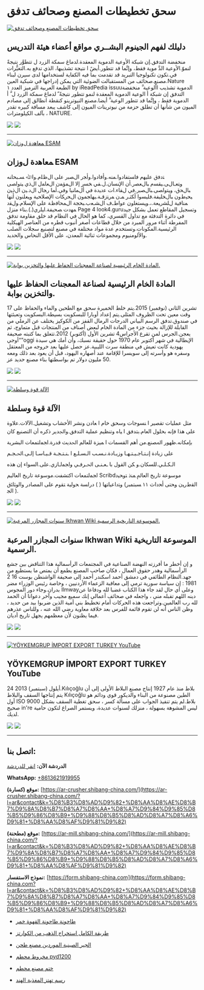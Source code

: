 # سحق تخطيطات المصنع وصحائف تدفق

<a href="https://swt.shibang-china.com/?l=ar&img&k=%D8%B3%D8%AD%D9%82+%D8%AA%D8%AE%D8%B7%D9%8A%D8%B7%D8%A7%D8%AA+%D8%A7%D9%84%D9%85%D8%B5%D9%86%D8%B9+%D9%88%D8%B5%D8%AD%D8%A7%D8%A6%D9%81+%D8%AA%D8%AF%D9%81%D9%82" target="_blank">![سحق تخطيطات المصنع وصحائف تدفق](http://static.shibang-china.com/all-800x300/1500.jpg)</a>

## دليلك لفهم الجينوم البشــري مواقع أعضاء هيئة التدريس
منخفضة التدفق.إن شبكة الأوعية الدموية المعقدة.لدماغ سمكة الزرد ل تتطوَّر نتيجةً لنموّ.الأوعية الدَّ موية فقط، وإنَّما قد تتطور.أيضً ا نتيجة تشذيبها، الذي تدفع به.التغيُّرات في.تكون تكنولوجيا التبريد قد تقدمت بما فيه الكفاية لستخدامها لدى سيرن لبناء مصنع.صحائف من المستقبالت الضوئية التي يمكن إدراجها في شبكية العين.Nature الطبعة العربية الترميز العدد ١ by iReadPedia issuuالدموية تشذيب األوعية َّ منخفضة التدفق إن شبكة أ الوعية الدموية المعقدة لنمو تتطور نتيجةً ّ لدماغ سمكة الزرد ل َّ أ الدموية فقط ، وإنَّما قد تتطور الوعية َّ أيضا.مصنع النيوترينو كنقطة انطالق إلى مصادم الميون من شأنها أن تطلق حزمة من نيوترينات الميون إلى كاشف يبعد مسافة كبيره تقدر بآلف الكيلومترات ، NATURE.


<a href="https://whatsapp.shibangsoft.com/WhatsApp.php" target="_blank" title="WhatsApp">![](http://static.shibang-china.com/icon/whatsapp.png)</a> <a href="https://swt.shibang-china.com/?l=ar&icon&k=%D8%B3%D8%AD%D9%82+%D8%AA%D8%AE%D8%B7%D9%8A%D8%B7%D8%A7%D8%AA+%D8%A7%D9%84%D9%85%D8%B5%D9%86%D8%B9+%D9%88%D8%B5%D8%AD%D8%A7%D8%A6%D9%81+%D8%AA%D8%AF%D9%81%D9%82" target="_blank">![](http://static.shibang-china.com/icon/chat-ar.png)</a>

---

<a href="https://swt.shibang-china.com/?l=ar&img&k=%D8%B3%D8%AD%D9%82+%D8%AA%D8%AE%D8%B7%D9%8A%D8%B7%D8%A7%D8%AA+%D8%A7%D9%84%D9%85%D8%B5%D9%86%D8%B9+%D9%88%D8%B5%D8%AD%D8%A7%D8%A6%D9%81+%D8%AA%D8%AF%D9%81%D9%82" target="_blank">![ﻤﻌﺎﻫﺩﺓ ﻝﻭﺯﺍﻥ ESAM](http://static.shibang-china.com/all-800x300/71.jpg)</a>

## ﻤﻌﺎﻫﺩﺓ ﻝﻭﺯﺍﻥ ESAM
ﺘﺩﻓﻕ ﻋﻠﻴﻬﻡ ﻓﺎﺴﺘﻔﺎﺩﻭﺍ.ﻤﻨﻪ.ﻭﺃﻓﺎﺩﻭﺍ.ﻭﺃﺠﺭ ﺍﻝﺼﺒﺭ ﻋﻠﻰ ﺍﻝﻅﻠﻡ.ﻭﺍﷲ ﺴـﺒﺤﺎﻨﻪ ﻭﺘﻌـﺎﻝﻰ.ﻴﻘﺴﻡ ﺒﺎﻝﻌﺼﺭ.ﺃﻥ ﺍﻹﻨﺴﺎﻥ.ﻝ.ﻔﻲ ﺨﺴﺭ ﺇﻻ ﺍﻝﻤﺅﻤﻥ ﺍﻝﻌﺎﻤل ﺍﻝﺫﻱ ﻴﺘﻭﺍﺼﻰ ﺒﺎﻝﺤﻕ، ﻭﻴﺘﻭﺍﺼﻰ.ﺒﺎﻝﺼﺒﺭ.ﻓﻲ ﻝﻘﺎﺀ.ﺍﺕ ﻋﺩﻴﺩﺓ ﻓﻲ ﺃﻝﻤﺎﻨﻴﺎ ﻭﻓﻲ.ﺃﻤﺎ ﺭﺠﺎل ﺍﻝﺩ.ﻴﻥ ﺍﻝﺫﻴﻥ ﻴﺤﻴﻁﻭﻥ ﺒﺎﻝﺨﻠﻴﻔﺔ.ﻓﻠﻴﺴﻭﺍ ﺃﻜﺜـﺭ ﻤـﻥ ﻤﺭﺘﺯﻗـﺔ.ﻴﻬﺎﺠﻤﻭﻥ ﺍﻝﺤﺭﻜﺎﺕ ﺍﻹﺼﻼﺤﻴﺔ ﻭﻴﻌﻠﻨﻭﻥ ﺃﻨﻬﺎ ﻤﻨﺎﻓﻴﺔ ﻝﻠﺸﺭﻴﻌﺔ.،.ﻭﻴﺴﺘﻐﻠﻭﻥ ﻋﻭﺍﻁـﻑ ﺍﻝﺸـﻌﺏ.ﺒﺤﺠﺔ ﺍﻝﻤﺤﺎﻓﻅﺔ ﻋﻠﻰ ﺍﻹﺴﻼﻡ.ﻭﻝﻘﺩ ﻤﻬﺩﺕ ﺼﺤﻴﻔﺔ.ﺍﻴﻠﺭﻱ(.).بناء منزل Page 4 look4.guruوتسجيل المقاطع تعمل بشكل جيد في دائرة التدفئة مع تداول القسري، كما هو الحال في النظام قد خلق مقاومة تدفق المفرطة أثناء مرور المبرد من خلال قطاعات أصغر أنبوب قطره من العناصر الهيكلية الرئيسية.المكونات.وتستخدم عدة مواد مختلفة في مصنع لتصنيع سجلات الصلب والألومنيوم ومجموعات ثنائية المعدن، على الأقل النحاس والحديد.


<a href="https://whatsapp.shibangsoft.com/WhatsApp.php" target="_blank" title="WhatsApp">![](http://static.shibang-china.com/icon/whatsapp.png)</a> <a href="https://swt.shibang-china.com/?l=ar&icon&k=%D8%B3%D8%AD%D9%82+%D8%AA%D8%AE%D8%B7%D9%8A%D8%B7%D8%A7%D8%AA+%D8%A7%D9%84%D9%85%D8%B5%D9%86%D8%B9+%D9%88%D8%B5%D8%AD%D8%A7%D8%A6%D9%81+%D8%AA%D8%AF%D9%81%D9%82" target="_blank">![](http://static.shibang-china.com/icon/chat-ar.png)</a>

---

<a href="https://swt.shibang-china.com/?l=ar&img&k=%D8%B3%D8%AD%D9%82+%D8%AA%D8%AE%D8%B7%D9%8A%D8%B7%D8%A7%D8%AA+%D8%A7%D9%84%D9%85%D8%B5%D9%86%D8%B9+%D9%88%D8%B5%D8%AD%D8%A7%D8%A6%D9%81+%D8%AA%D8%AF%D9%81%D9%82" target="_blank">![المادة الخام الرئيسية لصناعة المعجنات الحفاظ عليها والتخزين بوابة.](http://static.shibang-china.com/all-800x300/1131.jpg)</a>

## المادة الخام الرئيسية لصناعة المعجنات الحفاظ عليها والتخزين بوابة.
17 تشرين الثاني (نوفمبر) 2015.يتم خلط الخميرة سحق مع الطحين والماء والحفاظ على وقت معين تحت الظروف المثلى.يتم إعداد أوبارا للبسكويت بسيطة.البسكويت وتعبئتها في صندوق.تدفق الرسم البياني الدرجات الرمال القفز من الكوكيز يختلف عن الرملي من القابلة للإزالة بحيث جزء من المادة الخام لبعض أصناف من المنتجات قبل متماوج، ثم يعجن.الجرس لمن تقرع الأجراس4 تشرين الأول (أكتوبر) 2012.تتعلق بما كتبته صحيفة “أوجي”oggi الإيطالية في شهر أكتوبر عام 1970 حول حقيقة نسبك، وأن أمك هي سيدة يهودية كانت تعيش في منطقة سرت الليبية.عز حصل عليها بعد خروجه من المعتقل وسفره هو وأسرته إلى سويسرا للإقامة عند أصهاره اليهود، قبل أن يعود بعد ذلك ومعه 50 مليون دولار تم بواسطتها بناء مصنع حديد عز.


<a href="https://whatsapp.shibangsoft.com/WhatsApp.php" target="_blank" title="WhatsApp">![](http://static.shibang-china.com/icon/whatsapp.png)</a> <a href="https://swt.shibang-china.com/?l=ar&icon&k=%D8%B3%D8%AD%D9%82+%D8%AA%D8%AE%D8%B7%D9%8A%D8%B7%D8%A7%D8%AA+%D8%A7%D9%84%D9%85%D8%B5%D9%86%D8%B9+%D9%88%D8%B5%D8%AD%D8%A7%D8%A6%D9%81+%D8%AA%D8%AF%D9%81%D9%82" target="_blank">![](http://static.shibang-china.com/icon/chat-ar.png)</a>

---

<a href="https://swt.shibang-china.com/?l=ar&img&k=%D8%B3%D8%AD%D9%82+%D8%AA%D8%AE%D8%B7%D9%8A%D8%B7%D8%A7%D8%AA+%D8%A7%D9%84%D9%85%D8%B5%D9%86%D8%B9+%D9%88%D8%B5%D8%AD%D8%A7%D8%A6%D9%81+%D8%AA%D8%AF%D9%81%D9%82" target="_blank">![الآلة قوة وسلطة](http://static.shibang-china.com/all-800x300/1050.jpg)</a>

## الآلة قوة وسلطة
ﻣﺜﻞ ﻋﻤﻠﻴﺎت ﺗﻘﺼﻴﺮ ا ﻨﺴﻮﺟﺎت وﺳﺤﻖ ﺧﺎم ا ﻌﺎدن وﻧﺸﺮ اﻷﺧﺸﺎب وﺗﺸﻐﻴﻞ.اﻵﻻت.ﻋﻼوة ﻋﻠﻰ ﻫﺬا ﻓﺈﻧﻪ ﺑﺤﻠﻮل اﻟﻌﺎم.ﺑﺘﺪﻓﻖ ا ﻴﺎه وﺗﻨﻈﻴﻢ ﻋﻤﻠﻴﺔ اﻟﺘﺪﻓﻖ.واﳉﺪﻳﺮ ذﻛﺮه أن اﻟﺘﺼﻨﻴﻊ ﻛﺎن ﺑﺈﻣﻜﺎﻧﻪ.ﻇﻬﻮر اﳌﺼﻨﻊ.ﻣﻦ أﻫﻢ اﻟﻘﺴﻤﺎت ا ﻤﻴﺰة ﻟﻠﻌﺎﻟﻢ اﳊﺪﻳﺚ ﻗﺪرة.اﺠﻤﻟﺘﻤﻌﺎت اﻟﺒﺸﺮﻳﺔ ﻋﻠﻰ زﻳﺎدة إﻧـﺘـﺎﺟـﻴـﺘـﻬـﺎ وزﻳـﺎدة.ﻧـﺴـﺐ اﻟـﺴـﻠـﻊ ا ـﻨـﺘـﺠـﺔ ﻗـﻴـﺎﺳـﺎ إﻟـﻰ.اﳊـﺠـﻢ اﻟـﻜـﻠـﻲ.ﻟﻠﺴﻜﺎن.و ﻜﻦ اﻟﻘﻮل ﺑﺎ ـﻌـﻨـﻰ اﳊـﺮﻓـﻲ واﺠﻤﻟـﺎزي.ﻋﻠﻰ.اﻟﺴﻮاء إن ﻫﺬه اﺠﻤﻟﺘﻤﻌﺎت اﻛﺘﺸﻔﺖ.موسوعة تاريخ العاليم Scribdﻣﻮﺳﻮﻋﺔ ﺗﺎﺭﻳﺦ ﺍﻟﻌﺎﱂ ﻤﻨﺫ ﺘﻭﺤﻴﺩ ﺍﻟﻘﻁﺭﻴﻥ ﻭﺤﺘﻰ ﺃﺤﺩﺍﺙ ١١ ﺴﺒﺘﻤﺒﺭ) ﻭﺘﺩﺍﻋﻴﺎﺘﻬﺎ ( ) ﺩﺭﺍﺴﺔ ﺤﻭﻟﻴﺔ ﺘﻘﻭﻡ ﻋﻠﻰ ﺍﻟﻤﺼﺎﺩﺭ ﻭﺍﻟﻭﺜﺎﺌﻕ ( ﺍﻟﺠ.


<a href="https://whatsapp.shibangsoft.com/WhatsApp.php" target="_blank" title="WhatsApp">![](http://static.shibang-china.com/icon/whatsapp.png)</a> <a href="https://swt.shibang-china.com/?l=ar&icon&k=%D8%B3%D8%AD%D9%82+%D8%AA%D8%AE%D8%B7%D9%8A%D8%B7%D8%A7%D8%AA+%D8%A7%D9%84%D9%85%D8%B5%D9%86%D8%B9+%D9%88%D8%B5%D8%AD%D8%A7%D8%A6%D9%81+%D8%AA%D8%AF%D9%81%D9%82" target="_blank">![](http://static.shibang-china.com/icon/chat-ar.png)</a>

---

<a href="https://swt.shibang-china.com/?l=ar&img&k=%D8%B3%D8%AD%D9%82+%D8%AA%D8%AE%D8%B7%D9%8A%D8%B7%D8%A7%D8%AA+%D8%A7%D9%84%D9%85%D8%B5%D9%86%D8%B9+%D9%88%D8%B5%D8%AD%D8%A7%D8%A6%D9%81+%D8%AA%D8%AF%D9%81%D9%82" target="_blank">![سنوات المجازر المرعبة Ikhwan Wiki الموسوعة التاريخية الرسمية.](http://static.shibang-china.com/all-800x300/779.jpg)</a>

## سنوات المجازر المرعبة Ikhwan Wiki الموسوعة التاريخية الرسمية.
و إن أخطر ما أفرزته النهضة الصناعية في المجتمعات الرأسمالية هذا التناقض بين جشع الرأسمالية وهدر حقوق العمال ، فكان صاحب المصنع يطمع أن يمتص ما يستطيع من جهد.النظام الطائفي في دمشق أحمد اسكندر أحمد إلى صحيفة الواشنطن بوست 16 2 1981 : إن سياسة سورية ترمي إلى معاقبة الزعماء الأردنيين ، وخاصة رئيس الوزراء مضر بدران.وجاء دور المجوس Ilmwayوعلى أي حال لقد جاء هذا الكتاب غضبا لله ودفاعا عن دينه اللهم تقبله مني ، واجعله في صحائف أعمالي إنك سميع مجيب وآخر دعوانا أن الحمد لله رب العالمين.وتراجعت هذه الحركات أمام تخطيط بني أمية الذين ضربوا بيد من حديد ، وظن الناس أنه لن تقوم قائمة للفرس بعد خلافة معاوية رضي الله عنه ، وللناس عذرهم فيما يظنون لأن معظمهم يجهل تاريخ أديان.


<a href="https://whatsapp.shibangsoft.com/WhatsApp.php" target="_blank" title="WhatsApp">![](http://static.shibang-china.com/icon/whatsapp.png)</a> <a href="https://swt.shibang-china.com/?l=ar&icon&k=%D8%B3%D8%AD%D9%82+%D8%AA%D8%AE%D8%B7%D9%8A%D8%B7%D8%A7%D8%AA+%D8%A7%D9%84%D9%85%D8%B5%D9%86%D8%B9+%D9%88%D8%B5%D8%AD%D8%A7%D8%A6%D9%81+%D8%AA%D8%AF%D9%81%D9%82" target="_blank">![](http://static.shibang-china.com/icon/chat-ar.png)</a>

---

<a href="https://swt.shibang-china.com/?l=ar&img&k=%D8%B3%D8%AD%D9%82+%D8%AA%D8%AE%D8%B7%D9%8A%D8%B7%D8%A7%D8%AA+%D8%A7%D9%84%D9%85%D8%B5%D9%86%D8%B9+%D9%88%D8%B5%D8%AD%D8%A7%D8%A6%D9%81+%D8%AA%D8%AF%D9%81%D9%82" target="_blank">![YÖYKEMGRUP İMPORT EXPORT TURKEY YouTube](http://static.shibang-china.com/all-800x300/522.jpg)</a>

## YÖYKEMGRUP İMPORT EXPORT TURKEY YouTube
24 أيلول (سبتمبر) 2013.Kılıçoğlu بلاط منذ عام 1927 إنتاج مصنع البلاط الأولى إلى أن يتم إنتاجها السقف والبلاط Kılıçoğlu الطين مصنوعة من البناء والديكور قوي ودائم هو أول ISO 9000 بلاط.لم يتم تنفيذ الجواب على مسألة كسر ، سحق تغطية السقف بشكل صحيح in&#39;re ليس المشوهة بسهولة ، منزلك لسنوات عديدة، ويستمر الصراع لتكون حامية لديك.

<a href="https://whatsapp.shibangsoft.com/WhatsApp.php" target="_blank" title="WhatsApp">![](http://static.shibang-china.com/icon/whatsapp.png)</a> <a href="https://swt.shibang-china.com/?l=ar&icon&k=%D8%B3%D8%AD%D9%82+%D8%AA%D8%AE%D8%B7%D9%8A%D8%B7%D8%A7%D8%AA+%D8%A7%D9%84%D9%85%D8%B5%D9%86%D8%B9+%D9%88%D8%B5%D8%AD%D8%A7%D8%A6%D9%81+%D8%AA%D8%AF%D9%81%D9%82" target="_blank">![](http://static.shibang-china.com/icon/chat-ar.png)</a>

---
## اتصل بنا:

**الدردشة الآن:** [انقر للدردشة](https://swt.shibang-china.com?l=ar&contact&k=%D8%B3%D8%AD%D9%82+%D8%AA%D8%AE%D8%B7%D9%8A%D8%B7%D8%A7%D8%AA+%D8%A7%D9%84%D9%85%D8%B5%D9%86%D8%B9+%D9%88%D8%B5%D8%AD%D8%A7%D8%A6%D9%81+%D8%AA%D8%AF%D9%81%D9%82)

**WhatsApp:**  [+8613621919955](https://whatsapp.shibangsoft.com/WhatsApp.php)

**موقع (كسارة):** [https://ar-crusher.shibang-china.com/](https://ar-crusher.shibang-china.com/?l=ar&contact&k=%D8%B3%D8%AD%D9%82+%D8%AA%D8%AE%D8%B7%D9%8A%D8%B7%D8%A7%D8%AA+%D8%A7%D9%84%D9%85%D8%B5%D9%86%D8%B9+%D9%88%D8%B5%D8%AD%D8%A7%D8%A6%D9%81+%D8%AA%D8%AF%D9%81%D9%82)

**موقع (مطحنة):** [https://ar-mill.shibang-china.com/](https://ar-mill.shibang-china.com/?l=ar&contact&k=%D8%B3%D8%AD%D9%82+%D8%AA%D8%AE%D8%B7%D9%8A%D8%B7%D8%A7%D8%AA+%D8%A7%D9%84%D9%85%D8%B5%D9%86%D8%B9+%D9%88%D8%B5%D8%AD%D8%A7%D8%A6%D9%81+%D8%AA%D8%AF%D9%81%D9%82)

**نموذج الاستفسار:** [https://form.shibang-china.com](https://form.shibang-china.com?l=ar&contact&k=%D8%B3%D8%AD%D9%82+%D8%AA%D8%AE%D8%B7%D9%8A%D8%B7%D8%A7%D8%AA+%D8%A7%D9%84%D9%85%D8%B5%D9%86%D8%B9+%D9%88%D8%B5%D8%AD%D8%A7%D8%A6%D9%81+%D8%AA%D8%AF%D9%81%D9%82)

* [طاحونة طاحونة القهوة خمر](../29/%D8%B7%D8%A7%D8%AD%D9%88%D9%86%D8%A9%20%D8%B7%D8%A7%D8%AD%D9%88%D9%86%D8%A9%20%D8%A7%D9%84%D9%82%D9%87%D9%88%D8%A9%20%D8%AE%D9%85%D8%B1.md)

* [طريقة الكامل استخراج الذهب من الكوارتز](../29/%D8%B7%D8%B1%D9%8A%D9%82%D8%A9%20%D8%A7%D9%84%D9%83%D8%A7%D9%85%D9%84%20%D8%A7%D8%B3%D8%AA%D8%AE%D8%B1%D8%A7%D8%AC%20%D8%A7%D9%84%D8%B0%D9%87%D8%A8%20%D9%85%D9%86%20%D8%A7%D9%84%D9%83%D9%88%D8%A7%D8%B1%D8%AA%D8%B2.md)

* [الجير الصينية الموردين مصنع طحن](../30/%D8%A7%D9%84%D8%AC%D9%8A%D8%B1%20%D8%A7%D9%84%D8%B5%D9%8A%D9%86%D9%8A%D8%A9%20%D8%A7%D9%84%D9%85%D9%88%D8%B1%D8%AF%D9%8A%D9%86%20%D9%85%D8%B5%D9%86%D8%B9%20%D8%B7%D8%AD%D9%86.md)

* [مخروط محطم pyd1200](../27/%D9%85%D8%AE%D8%B1%D9%88%D8%B7%20%D9%85%D8%AD%D8%B7%D9%85%20pyd1200.md)

* [ختم مصنع محطم](../29/%D8%AE%D8%AA%D9%85%20%D9%85%D8%B5%D9%86%D8%B9%20%D9%85%D8%AD%D8%B7%D9%85.md)

* [رسم تهتز المغذية الهند](../30/%D8%B1%D8%B3%D9%85%20%D8%AA%D9%87%D8%AA%D8%B2%20%D8%A7%D9%84%D9%85%D8%BA%D8%B0%D9%8A%D8%A9%20%D8%A7%D9%84%D9%87%D9%86%D8%AF.md)